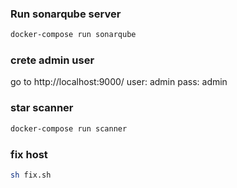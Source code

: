 ### Run sonarqube server

```sh
docker-compose run sonarqube
```


### crete admin user

go to  http://localhost:9000/
user: admin
pass: admin


### star scanner

```sh
docker-compose run scanner
```


### fix host

```sh
sh fix.sh
```
